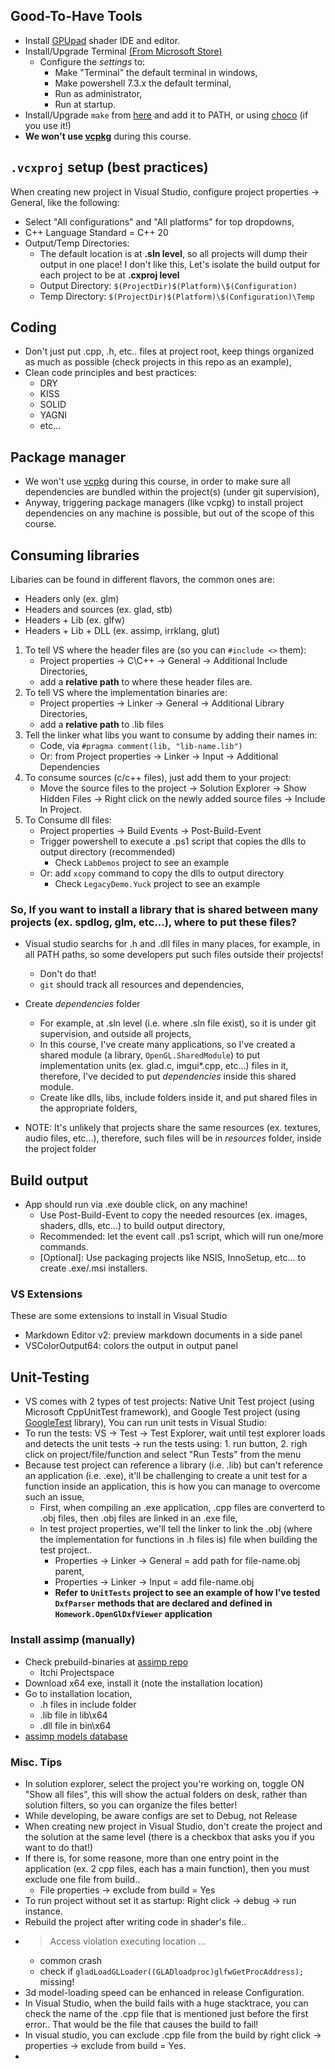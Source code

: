 ## Good-To-Have Tools
- Install [GPUpad](https://github.com/houmain/gpupad) shader IDE and editor.
- Install/Upgrade Terminal [(From Microsoft Store)](https://apps.microsoft.com/detail/windows-terminal/9N0DX20HK701?hl=en-US)
    - Configure the *settings* to: 
        - Make "Terminal" the default terminal in windows,
        - Make powershell 7.3.x the default terminal, 
        - Run as administrator, 
        - Run at startup.
- Install/Upgrade `make` from [here](https://gnuwin32.sourceforge.net/packages/make.htm) and add it to PATH, or using [choco](https://www.gnu.org/software/make/) (if you use it!)
- **We won't use [vcpkg](https://vcpkg.io/)** during this course.

## `.vcxproj` setup (best practices)

When creating new project in Visual Studio, configure project properties -> General, like the following:

- Select "All configurations" and "All platforms" for top dropdowns,
- C++ Language Standard = C++ 20
- Output/Temp Directories:
    - The default location is at **.sln level**, so all projects will dump their output in one place! I don't like this, Let's isolate the build output for each project to be at **.cxproj level**
    - Output Directory: `$(ProjectDir)$(Platform)\$(Configuration)`
    - Temp Directory: `$(ProjectDir)$(Platform)\$(Configuration)\Temp`
    
## Coding

- Don't just put .cpp, .h, etc.. files at project root, keep things organized as much as possible (check projects in this repo as an example),
- Clean code principles and best practices:
    - DRY
    - KISS
    - SOLID
    - YAGNI
    - etc...

## Package manager

- We won't use [vcpkg](https://vcpkg.io/) during this course, in order to make sure all dependencies are bundled within the project(s) (under git supervision),
- Anyway, triggering package managers (like vcpkg) to install project dependencies on any machine is possible, but out of the scope of this course.

## Consuming libraries

Libaries can be found in different flavors, the common ones are:
- Headers only (ex. glm)
- Headers and sources (ex. glad, stb)
- Headers + Lib (ex. glfw)
- Headers + Lib + DLL (ex. assimp, irrklang, glut)

1. To tell VS where the header files are (so you can `#include <>` them):
    - Project properties -> C\C++ -> General -> Additional Include Directories, 
    - add a **relative path** to where these header files are.
2. To tell VS where the implementation binaries are:
    - Project properties -> Linker -> General -> Additional Library Directories, 
    - add a **relative path** to .lib files
3. Tell the linker what libs you want to consume by adding their names in:
    - Code, via `#pragma comment(lib, "lib-name.lib")` 
    - Or: from Project properties -> Linker -> Input -> Additional Dependencies
4. To consume sources (c/c++ files), just add them to your project:
    - Move the source files to the project -> Solution Explorer -> Show Hidden Files -> Right click on the newly added source files -> Include In Project.
5. To Consume dll files:
    - Project properties -> Build Events -> Post-Build-Event
    - Trigger powershell to execute a .ps1 script that copies the dlls to output directory (recommended)
        - Check `LabDemos` project to see an example
    - Or: add `xcopy` command to copy the dlls to output directory
        - Check `LegacyDemo.Yuck` project to see an example

### So, If you want to install a library that is shared between many projects (ex. spdlog, glm, etc...), where to put these files?

- Visual studio searchs for .h and .dll files in many places, for example, in all PATH paths, so some developers put such files outside their projects!
    - Don't do that!
    - `git` should track all resources and dependencies,

- Create *dependencies* folder
    - For example, at .sln level (i.e. where .sln file exist), so it is under git supervision, and outside all projects,
    - In this course, I've create many applications, so I've created a shared module (a library, `OpenGL.SharedModule`) to put implementation units (ex. glad.c, imgui*.cpp, etc...) files in it, therefore, I've decided to put *dependencies* inside this shared module.
    - Create like  dlls, libs, include folders inside it, and put shared files in the appropriate folders,

- NOTE: It's unlikely that projects share the same resources (ex. textures, audio files, etc...), therefore, such files will be in *resources* folder, inside the project folder


## Build output

- App should run via .exe double click, on any machine!
    - Use Post-Build-Event to copy the needed resources (ex. images, shaders, dlls, etc...) to build output directory,
    - Recommended: let the event call .ps1 script, which will run one/more commands.
    - [Optional]: Use packaging projects like NSIS, InnoSetup, etc... to create .exe/.msi installers.

### VS Extensions 

These are some extensions to install in Visual Studio
- Markdown Editor v2: preview markdown documents in a side panel
- VSColorOutput64: colors the output in output panel

## Unit-Testing

- VS comes with 2 types of test projects: Native Unit Test project (using Microsoft CppUnitTest framework), and Google Test project (using [GoogleTest](https://github.com/google/googletest) library), You can run unit tests in Visual Studio:
- To run the tests: VS -> Test -> Test Explorer, wait until test explorer loads and detects the unit tests -> run the tests using: 1. run button, 2. righ click on project/file/function and select "Run Tests" from the menu
- Because test project can reference a library (i.e. .lib)  but can't reference an application (i.e. .exe), it'll be challenging to create a unit test for a function inside an application, this is how you can manage to overcome such an issue,
    - First, when compiling an .exe application, .cpp files are converterd to .obj files, then .obj files are linked in an .exe file,
    - In test project properties, we'll tell the linker to link the .obj (where the implementation for functions in .h files is) file when building the test project..
        - Properties -> Linker -> General = add path for file-name.obj parent,
        - Properties -> Linker -> Input = add file-name.obj
        - **Refer to `UnitTests` project to see an example of how I've tested `DxfParser` methods that are declared and defined in `Homework.OpenGlDxfViewer` application**

### Install assimp (manually)

- Check prebuild-binaries at [assimp repo](https://github.com/assimp/assimp)
    - Itchi Projectspace
- Download x64 exe, install it (note the installation location)
- Go to installation location, 
    - .h files in include folder
    - .lib file in lib\x64
    - .dll file in bin\x64
- [assimp models database](https://github.com/assimp/assimp-mdb)

### Misc. Tips

- In solution explorer, select the project you're working on, toggle ON "Show all files", this will show the actual folders on desk, rather than solution filters, so you can organize the files better!
- While developing, be aware configs are set to Debug, not Release
- When creating new project in Visual Studio, don't create the project and the solution at the same level (there is a checkbox that asks you if you want to do that!)
- If there is, for some reasone, more than one entry point in the application (ex. 2 cpp files, each has a main function), then you must exclude one file from build..
    - File properties -> exclude from build = Yes
- To run project without set it as startup: Right click -> debug -> run instance.
- Rebuild the project after writing code in shader's file..
- > Access violation executing location ...
    - common crash
    - check if `gladLoadGLLoader((GLADloadproc)glfwGetProcAddress);` missing!
- 3d model-loading speed can be enhanced in release Configuration.
- In Visual Studio, when the build fails with a huge stacktrace, you can check the name of the .cpp file that is mentioned just before the first error.. That would be the file that causes the build to fail!
- In visual studio, you can exclude .cpp file from the build by right click -> properties -> exclude from build = Yes.
- 